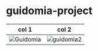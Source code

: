 # guidomia-project

| col 1      | col 2      |
|------------|-------------|
| ![Guidomia](https://user-images.githubusercontent.com/12815898/226203363-121e138a-eea1-4767-a474-2dbc2815c63d.png) | ![guidomia2](https://user-images.githubusercontent.com/12815898/226203410-560e1cbe-e17c-4ef4-9fa6-ac67193dc94b.png) |

